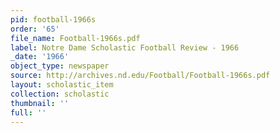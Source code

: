 ```yaml
---
pid: football-1966s
order: '65'
file_name: Football-1966s.pdf
label: Notre Dame Scholastic Football Review - 1966
_date: '1966'
object_type: newspaper
source: http://archives.nd.edu/Football/Football-1966s.pdf
layout: scholastic_item
collection: scholastic
thumbnail: ''
full: ''
---
```

